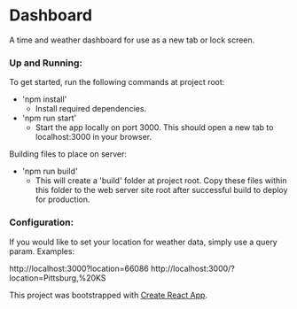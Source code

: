 # Dashboard
A time and weather dashboard for use as a new tab or lock screen.

### Up and Running:

To get started, run the following commands at project root:
* 'npm install'
    * Install required dependencies.
* 'npm run start'
    * Start the app locally on port 3000. This should open a new tab to localhost:3000 in your browser.

Building files to place on server:
* 'npm run build'
    * This will create a 'build' folder at project root. Copy these files within this folder to the web server site root after successful build to deploy for production.
    
### Configuration:

If you would like to set your location for weather data, simply use a query param. Examples:

http://localhost:3000?location=66086
http://localhost:3000/?location=Pittsburg,%20KS

This project was bootstrapped with [Create React App](https://github.com/facebookincubator/create-react-app).